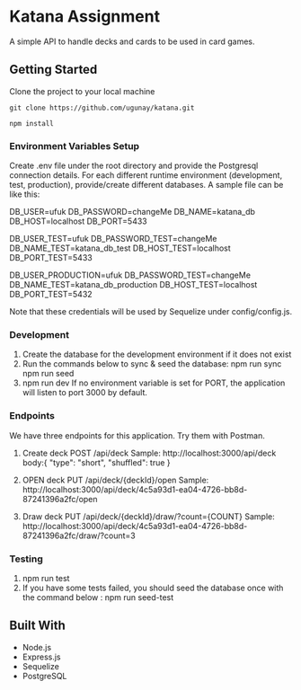 # Katana Assignment

A simple API to handle decks and cards to be used in card games.

## Getting Started

Clone the project to your local machine

```
git clone https://github.com/ugunay/katana.git

npm install

```

### Environment Variables Setup

Create .env file under the root directory and provide the Postgresql connection details. 
For each different runtime environment (development, test, production), provide/create different databases.
A sample file can be like this:

DB_USER=ufuk
DB_PASSWORD=changeMe
DB_NAME=katana_db
DB_HOST=localhost
DB_PORT=5433

DB_USER_TEST=ufuk
DB_PASSWORD_TEST=changeMe
DB_NAME_TEST=katana_db_test
DB_HOST_TEST=localhost
DB_PORT_TEST=5433

DB_USER_PRODUCTION=ufuk
DB_PASSWORD_TEST=changeMe
DB_NAME_TEST=katana_db_production
DB_HOST_TEST=localhost
DB_PORT_TEST=5432

Note that these credentials will be used by Sequelize under config/config.js.

### Development 

1. Create the database for the development environment if it does not exist
2. Run the commands below to sync & seed the database:
   npm run sync
   npm run seed
3. npm run dev
   If no environment variable is set for PORT, the application will listen to port 3000 by default.

### Endpoints
   We have three endpoints for this application. Try them with Postman.
   1. Create deck
      POST /api/deck
      Sample: http://localhost:3000/api/deck
         body:{
            "type": "short",
            "shuffled": true
         }

   2. OPEN deck
      PUT /api/deck/{deckId}/open
      Sample: http://localhost:3000/api/deck/4c5a93d1-ea04-4726-bb8d-87241396a2fc/open

   3. Draw deck
      PUT /api/deck/{deckId}/draw/?count={COUNT}
      Sample: http://localhost:3000/api/deck/4c5a93d1-ea04-4726-bb8d-87241396a2fc/draw/?count=3


### Testing

1. npm run test
2. If you have some tests failed, you should seed the database once with the command below :
   npm run seed-test

## Built With

- Node.js
- Express.js
- Sequelize
- PostgreSQL